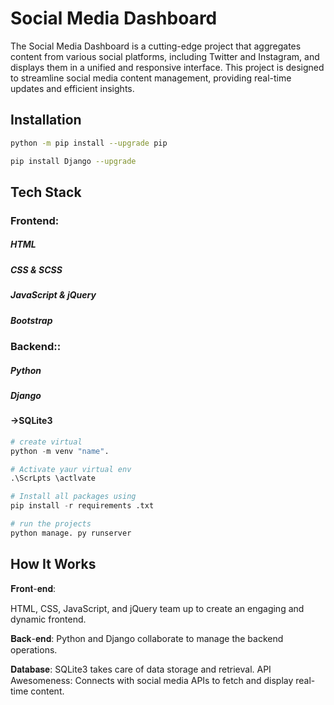 # Social Media Dashboard

The Social Media Dashboard is a cutting-edge project that aggregates content from various social platforms, including Twitter and Instagram, and displays them in a unified and responsive interface. This project is designed to streamline social media content management, providing real-time updates and efficient insights.
## Installation


```bash
python -m pip install --upgrade pip
 ```
```bash
pip install Django --upgrade
```
## Tech Stack

### Frontend:
##### HTML 
##### CSS & SCSS 
##### JavaScript & jQuery 
##### Bootstrap 
### Backend::
##### Python
##### Django 

#### ->SQLite3

```python
# create virtual
python -m venv "name".

# Activate yaur virtual env
.\ScrLpts \actlvate

# Install all packages using
pip install -r requirements .txt

# run the projects
python manage. py runserver
```

## How It Works

𝐅𝐫𝐨𝐧𝐭-𝐞𝐧𝐝:

HTML, CSS, JavaScript, and jQuery team up to create an engaging and dynamic frontend.


𝐁𝐚𝐜𝐤-𝐞𝐧𝐝:
Python and Django collaborate to manage the backend operations.



𝐃𝐚𝐭𝐚𝐛𝐚𝐬𝐞:
SQLite3 takes care of data storage and retrieval.
API Awesomeness: Connects with social media APIs to fetch and display real-time content.
